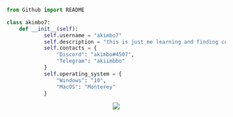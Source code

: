 ```python
from Github import README

class akimbo7:
    def __init__(self):
            self.username = "akimbo7"
            self.description = "this is just me learning and finding cool shit"
            self.contacts = {
                "Discord": "akimbo#4507",
                "Telegram": "akiimbbo"
            }
            self.operating_system = {
                "Windows": "10",
                "MacOS": "Monterey"
            }
```

<div align="center">

  <a href="">![](https://komarev.com/ghpvc/?username=akimbo7&style=for-the-badge)</a>

</div>
